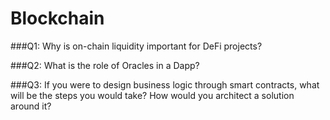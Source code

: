 # Blockchain

###Q1: Why is on-chain liquidity important for DeFi projects?


###Q2: What is the role of Oracles in a Dapp?


###Q3: If you were to design business logic through smart contracts, what will be the steps you would take? How would you architect a solution around it?